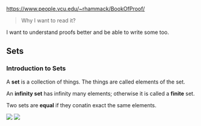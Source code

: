 https://www.people.vcu.edu/~rhammack/BookOfProof/

> Why I want to read it?

I want to understand proofs better and be able to write some too.

## Sets

### Introduction to Sets

A __set__ is a collection of things. The things are called elements of the set.

An __infinity set__ has infinity many elements; otherwise it is called a __finite__ set.

Two sets are __equal__ if they conatin exact the same elements.

<img src="https://render.githubusercontent.com/render/math?math=A = {2,3,4,5}">
<img src="https://render.githubusercontent.com/render/math?math=2 \in A">
